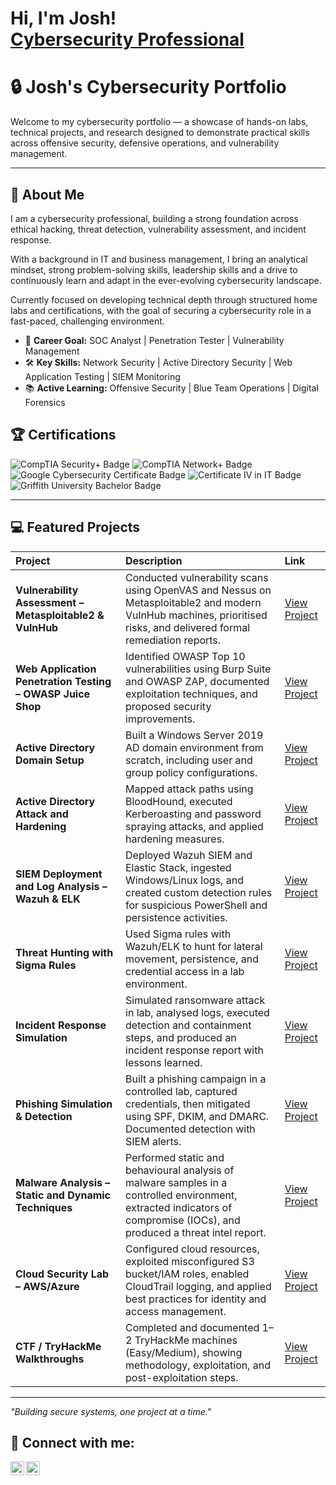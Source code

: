 <h1>Hi, I'm Josh! <br/><a href="https://www.linkedin.com/in/joshuarobel/">Cybersecurity Professional</a>

# 🔒 Josh's Cybersecurity Portfolio

Welcome to my cybersecurity portfolio — a showcase of hands-on labs, technical projects, and research designed to demonstrate practical skills across offensive security, defensive operations, and vulnerability management.

---

## 🧠 About Me
I am a cybersecurity professional, building a strong foundation across ethical hacking, threat detection, vulnerability assessment, and incident response.

With a background in IT and business management, I bring an analytical mindset, strong problem-solving skills, leadership skills and a drive to continuously learn and adapt in the ever-evolving cybersecurity landscape.

Currently focused on developing technical depth through structured home labs and certifications, with the goal of securing a cybersecurity role in a fast-paced, challenging environment.

- 🎯 **Career Goal:** SOC Analyst | Penetration Tester | Vulnerability Management
- 🛠 **Key Skills:** Network Security | Active Directory Security | Web Application Testing | SIEM Monitoring
- 📚 **Active Learning:** Offensive Security | Blue Team Operations | Digital Forensics

 ## 🏆 Certifications

<p align="left">
  <img src="https://img.shields.io/badge/CompTIA%20Security%2B-In%20Progress-red?logo=comptia&logoColor=white&style=for-the-badge" alt="CompTIA Security+ Badge"/>
  <img src="https://img.shields.io/badge/CompTIA%20Network%2B-Planned-blue?logo=comptia&logoColor=white&style=for-the-badge" alt="CompTIA Network+ Badge"/>
  <img src="https://img.shields.io/badge/Google%20Cybersecurity%20Certificate-Completed-brightgreen?logo=google&logoColor=white&style=for-the-badge" alt="Google Cybersecurity Certificate Badge"/>
  <img src="https://img.shields.io/badge/Certificate%20IV%20in%20IT-Completed-brightgreen?style=for-the-badge" alt="Certificate IV in IT Badge"/>
  <img src="https://img.shields.io/badge/Bachelor%20of%20Business%20(Griffith%20University)-Completed-brightgreen?logo=academia&logoColor=white&style=for-the-badge" alt="Griffith University Bachelor Badge"/>
</p>

---

## 💻 Featured Projects

| Project | Description | Link |
|:---|:---|:---|
| **Vulnerability Assessment – Metasploitable2 & VulnHub** | Conducted vulnerability scans using OpenVAS and Nessus on Metasploitable2 and modern VulnHub machines, prioritised risks, and delivered formal remediation reports. | [View Project](https://github.com/yourname/vuln-scan-metasploitable) |
| **Web Application Penetration Testing – OWASP Juice Shop** | Identified OWASP Top 10 vulnerabilities using Burp Suite and OWASP ZAP, documented exploitation techniques, and proposed security improvements. | [View Project](https://github.com/yourname/owasp-juice-shop-pen-test) |
| **Active Directory Domain Setup** | Built a Windows Server 2019 AD domain environment from scratch, including user and group policy configurations. | [View Project](https://github.com/yourname/active-directory-lab) |
| **Active Directory Attack and Hardening** | Mapped attack paths using BloodHound, executed Kerberoasting and password spraying attacks, and applied hardening measures. | [View Project](https://github.com/yourname/ad-attack-defense-lab) |
| **SIEM Deployment and Log Analysis – Wazuh & ELK** | Deployed Wazuh SIEM and Elastic Stack, ingested Windows/Linux logs, and created custom detection rules for suspicious PowerShell and persistence activities. | [View Project](https://github.com/yourname/siem-log-analysis) |
| **Threat Hunting with Sigma Rules** | Used Sigma rules with Wazuh/ELK to hunt for lateral movement, persistence, and credential access in a lab environment. | [View Project](https://github.com/yourname/threat-hunting-lab) |
| **Incident Response Simulation** | Simulated ransomware attack in lab, analysed logs, executed detection and containment steps, and produced an incident response report with lessons learned. | [View Project](https://github.com/yourname/incident-response-lab) |
| **Phishing Simulation & Detection** | Built a phishing campaign in a controlled lab, captured credentials, then mitigated using SPF, DKIM, and DMARC. Documented detection with SIEM alerts. | [View Project](https://github.com/yourname/phishing-simulation) |
| **Malware Analysis – Static and Dynamic Techniques** | Performed static and behavioural analysis of malware samples in a controlled environment, extracted indicators of compromise (IOCs), and produced a threat intel report. | [View Project](https://github.com/yourname/malware-analysis-lab) |
| **Cloud Security Lab – AWS/Azure** | Configured cloud resources, exploited misconfigured S3 bucket/IAM roles, enabled CloudTrail logging, and applied best practices for identity and access management. | [View Project](https://github.com/yourname/cloud-security-lab) |
| **CTF / TryHackMe Walkthroughs** | Completed and documented 1–2 TryHackMe machines (Easy/Medium), showing methodology, exploitation, and post-exploitation steps. | [View Project](https://github.com/yourname/htb-walkthroughs) |



---

_"Building secure systems, one project at a time."_

<h2> 🤳 Connect with me:</h2>

[<img align="left" alt="Joshuarobel | LinkedIn" width="22px" src="https://cdn.jsdelivr.net/npm/simple-icons@v3/icons/linkedin.svg" />][linkedin]
[<img align="left" alt="Joshuarobel| Instagram" width="22px" src="https://cdn.jsdelivr.net/npm/simple-icons@v3/icons/instagram.svg" />][instagram]

[instagram]: https://www.instagram.com/joshuarobel/
[linkedin]: https://linkedin.com/in/joshuarobel

